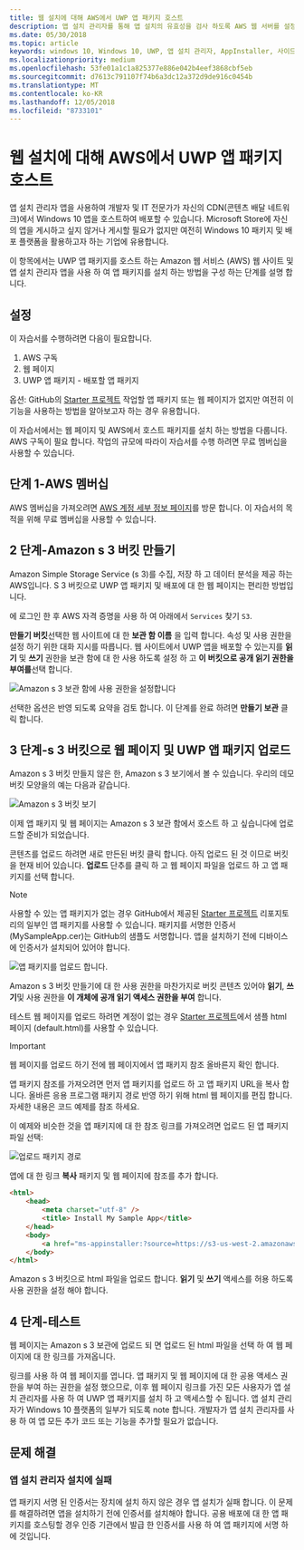 ```yaml
---
title: 웹 설치에 대해 AWS에서 UWP 앱 패키지 호스트
description: 앱 설치 관리자를 통해 앱 설치의 유효성을 검사 하도록 AWS 웹 서버를 설정 하는 것에 대 한 자습서
ms.date: 05/30/2018
ms.topic: article
keywords: windows 10, Windows 10, UWP, 앱 설치 관리자, AppInstaller, 사이드 로드, 관련 AWS 설정, 선택적 패키지
ms.localizationpriority: medium
ms.openlocfilehash: 53fe01a1c1a825377e886e042b4eef3868cbf5eb
ms.sourcegitcommit: d7613c791107f74b6a3dc12a372d9de916c0454b
ms.translationtype: MT
ms.contentlocale: ko-KR
ms.lasthandoff: 12/05/2018
ms.locfileid: "8733101"
---
```

# <a name="hosting-uwp-app-packages-on-aws-for-web-install"></a>웹 설치에 대해 AWS에서 UWP 앱 패키지 호스트

앱 설치 관리자 앱을 사용하여 개발자 및 IT 전문가가 자신의 CDN(콘텐츠 배달 네트워크)에서 Windows 10 앱을 호스트하여 배포할 수 있습니다. Microsoft Store에 자신의 앱을 게시하고 싶지 않거나 게시할 필요가 없지만 여전히 Windows 10 패키지 및 배포 플랫폼을 활용하고자 하는 기업에 유용합니다.

이 항목에서는 UWP 앱 패키지를 호스트 하는 Amazon 웹 서비스 (AWS) 웹 사이트 및 앱 설치 관리자 앱을 사용 하 여 앱 패키지를 설치 하는 방법을 구성 하는 단계를 설명 합니다.

## <a name="setup"></a>설정

이 자습서를 수행하려면 다음이 필요합니다.
 
1. AWS 구독 
2. 웹 페이지
3. UWP 앱 패키지 - 배포할 앱 패키지

옵션: GitHub의 [Starter 프로젝트](https://github.com/AppInstaller/MySampleWebApp) 작업할 앱 패키지 또는 웹 페이지가 없지만 여전히 이 기능을 사용하는 방법을 알아보고자 하는 경우 유용합니다.

이 자습서에서는 웹 페이지 및 AWS에서 호스트 패키지를 설치 하는 방법을 다룹니다. AWS 구독이 필요 합니다. 작업의 규모에 따라이 자습서를 수행 하려면 무료 멤버십을 사용할 수 있습니다. 

## <a name="step-1---aws-membership"></a>단계 1-AWS 멤버십
AWS 멤버십을 가져오려면 [AWS 계정 세부 정보 페이지](https://aws.amazon.com/free/)를 방문 합니다. 이 자습서의 목적을 위해 무료 멤버십을 사용할 수 있습니다.

## <a name="step-2---create-an-amazon-s3-bucket"></a>2 단계-Amazon s 3 버킷 만들기

Amazon Simple Storage Service (s 3)를 수집, 저장 하 고 데이터 분석을 제공 하는 AWS입니다. S 3 버킷으로 UWP 앱 패키지 및 배포에 대 한 웹 페이지는 편리한 방법입니다. 

에 로그인 한 후 AWS 자격 증명을 사용 하 여 아래에서 `Services` 찾기 `S3`. 

**만들기 버킷**선택한 웹 사이트에 대 한 **보관 함 이름** 을 입력 합니다. 속성 및 사용 권한을 설정 하기 위한 대화 지시를 따릅니다. 웹 사이트에서 UWP 앱을 배포할 수 있는지를 **읽기** 및 **쓰기** 권한을 보관 함에 대 한 사용 하도록 설정 하 고 **이 버킷으로 공개 읽기 권한을 부여를**선택 합니다.

![Amazon s 3 보관 함에 사용 권한을 설정합니다](images/aws-permissions.png) 

선택한 옵션은 반영 되도록 요약을 검토 합니다. 이 단계를 완료 하려면 **만들기 보관** 클릭 합니다. 

## <a name="step-3---upload-uwp-app-package-and-web-pages-to-an-s3-bucket"></a>3 단계-s 3 버킷으로 웹 페이지 및 UWP 앱 패키지 업로드

Amazon s 3 버킷 만들지 않은 한, Amazon s 3 보기에서 볼 수 있습니다. 우리의 데모 버킷 모양을의 예는 다음과 같습니다.

![Amazon s 3 버킷 보기](images/aws-post-create.png)

이제 앱 패키지 및 웹 페이지는 Amazon s 3 보관 함에서 호스트 하 고 싶습니다에 업로드할 준비가 되었습니다. 

콘텐츠를 업로드 하려면 새로 만든된 버킷 클릭 합니다. 아직 업로드 된 것 이므로 버킷을 현재 비어 있습니다. **업로드** 단추를 클릭 하 고 웹 페이지 파일을 업로드 하 고 앱 패키지를 선택 합니다.

> [!NOTE]
> 사용할 수 있는 앱 패키지가 없는 경우 GitHub에서 제공된 [Starter 프로젝트](https://github.com/AppInstaller/MySampleWebApp) 리포지토리의 일부인 앱 패키지를 사용할 수 있습니다. 패키지를 서명한 인증서(MySampleApp.cer)는 GitHub의 샘플도 서명합니다. 앱을 설치하기 전에 디바이스에 인증서가 설치되어 있어야 합니다.

![앱 패키지를 업로드 합니다.](images/aws-upload-package.png)

Amazon s 3 버킷 만들기에 대 한 사용 권한을 마찬가지로 버킷 콘텐츠 있어야 **읽기**, **쓰기**및 사용 권한을 **이 개체에 공개 읽기 액세스 권한을 부여** 합니다.

테스트 웹 페이지를 업로드 하려면 계정이 없는 경우 [Starter 프로젝트](https://github.com/AppInstaller/MySampleWebApp/blob/master/MySampleWebApp/default.html)에서 샘플 html 페이지 (default.html)를 사용할 수 있습니다.

> [!IMPORTANT]
> 웹 페이지를 업로드 하기 전에 웹 페이지에서 앱 패키지 참조 올바른지 확인 합니다. 

앱 패키지 참조를 가져오려면 먼저 앱 패키지를 업로드 하 고 앱 패키지 URL을 복사 합니다. 올바른 응용 프로그램 패키지 경로 반영 하기 위해 html 웹 페이지를 편집 합니다. 자세한 내용은 코드 예제를 참조 하세요. 

이 예제와 비슷한 것을 앱 패키지에 대 한 참조 링크를 가져오려면 업로드 된 앱 패키지 파일 선택:

![업로드 패키지 경로](images/aws-package-path.png)

앱에 대 한 링크 **복사** 패키지 및 웹 페이지에 참조를 추가 합니다. 

```html
<html>
    <head>
        <meta charset="utf-8" />
        <title> Install My Sample App</title>
    </head>
    <body>
        <a href="ms-appinstaller:?source=https://s3-us-west-2.amazonaws.com/appinstaller-aws-demo/MySampleApp.appxbundle"> Install My Sample App</a>
    </body>
</html>
```
Amazon s 3 버킷으로 html 파일을 업로드 합니다. **읽기** 및 **쓰기** 액세스를 허용 하도록 사용 권한을 설정 해야 합니다.

## <a name="step-4---test"></a>4 단계-테스트

웹 페이지는 Amazon s 3 보관에 업로드 되 면 업로드 된 html 파일을 선택 하 여 웹 페이지에 대 한 링크를 가져옵니다.

링크를 사용 하 여 웹 페이지를 엽니다. 앱 패키지 및 웹 페이지에 대 한 공용 액세스 권한을 부여 하는 권한을 설정 했으므로, 이후 웹 페이지 링크를 가진 모든 사용자가 앱 설치 관리자를 사용 하 여 UWP 앱 패키지를 설치 하 고 액세스할 수 됩니다. 앱 설치 관리자가 Windows 10 플랫폼의 일부가 되도록 note 합니다. 개발자가 앱 설치 관리자를 사용 하 여 앱 모든 추가 코드 또는 기능을 추가할 필요가 없습니다. 

## <a name="troubleshooting"></a>문제 해결

### <a name="app-installer-fails-to-install"></a>앱 설치 관리자 설치에 실패 

앱 패키지 서명 된 인증서는 장치에 설치 하지 않은 경우 앱 설치가 실패 합니다. 이 문제를 해결하려면 앱을 설치하기 전에 인증서를 설치해야 합니다. 공용 배포에 대 한 앱 패키지를 호스팅할 경우 인증 기관에서 발급 한 인증서를 사용 하 여 앱 패키지에 서명 하에 것입니다. 


